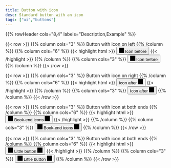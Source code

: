 ```yaml
---
title: Button with icon
desc: Standard button with an icon
tags: ["ui","buttons"]
---
```

{{% rowHeader cols="8,4" labels="Description,Example" %}}

<!-- Normal button with icon on left -->
{{< row >}}
{{% column cols="3" %}}
Button with icon on left
{{% /column %}}
{{% column cols="6" %}}
{{< highlight html >}}
<button type="button" class="btn">
    <svg viewbox="0 0 100 100" height="16">
        <rect x="0" y="0" width="100" height="100" fill="currentColor"></rect>
    </svg>
    Icon before    
</button>
{{< /highlight >}}
{{% /column %}}
{{% column cols="3" %}}
<button type="button" class="btn">
    <svg viewbox="0 0 100 100" height="16">
        <rect x="0" y="0" width="100" height="100" fill="currentColor"></rect>
    </svg>
    Icon before
</button>
{{% /column %}}
{{< /row >}}

<!-- Normal button with icon on left -->
{{< row >}}
{{% column cols="3" %}}
Button with icon on right
{{% /column %}}
{{% column cols="6" %}}
{{< highlight html >}}
<button type="button" class="btn">
    Icon after
    <svg viewbox="0 0 100 100" height="16">
        <rect x="0" y="0" width="100" height="100" fill="currentColor"></rect>
    </svg>
</button>
{{< /highlight >}}
{{% /column %}}
{{% column cols="3" %}}
<button type="button" class="btn">
    Icon after
    <svg viewbox="0 0 100 100" height="16">
        <rect x="0" y="0" width="100" height="100" fill="currentColor"></rect>
    </svg>
</button>
{{% /column %}}
{{< /row >}}

<!-- Normal button with icon on either side -->
{{< row >}}
{{% column cols="3" %}}
Button with icon at both ends
{{% /column %}}
{{% column cols="6" %}}
{{< highlight html >}}
<button type="button" class="btn">
    <svg viewbox="0 0 100 100" height="16">
        <rect x="0" y="0" width="100" height="100" fill="currentColor"></rect>
    </svg>
    Book-end icons
    <svg viewbox="0 0 100 100" height="16">
        <rect x="0" y="0" width="100" height="100" fill="currentColor"></rect>
    </svg>
</button>
{{< /highlight >}}
{{% /column %}}
{{% column cols="3" %}}
<button type="button" class="btn">
    <svg viewbox="0 0 100 100" height="16">
        <rect x="0" y="0" width="100" height="100" fill="currentColor"></rect>
    </svg>
    Book-end icons
    <svg viewbox="0 0 100 100" height="16">
        <rect x="0" y="0" width="100" height="100" fill="currentColor"></rect>
    </svg>
</button>
{{% /column %}}
{{< /row >}}

<!-- Small button with icon -->
{{< row >}}
{{% column cols="3" %}}
Button with icon at both ends
{{% /column %}}
{{% column cols="6" %}}
{{< highlight html >}}
<button type="button" class="btn btn--small">
    <svg viewbox="0 0 100 100" height="16">
        <rect x="0" y="0" width="100" height="100" fill="currentColor"></rect>
    </svg>
    Little button
    <svg viewbox="0 0 100 100" height="16">
        <rect x="0" y="0" width="100" height="100" fill="currentColor"></rect>
    </svg>
</button>
{{< /highlight >}}
{{% /column %}}
{{% column cols="3" %}}
<button type="button" class="btn btn--small">
    <svg viewbox="0 0 100 100" height="16">
        <rect x="0" y="0" width="100" height="100" fill="currentColor"></rect>
    </svg>
    Little button
    <svg viewbox="0 0 100 100" height="16">
        <rect x="0" y="0" width="100" height="100" fill="currentColor"></rect>
    </svg>
</button>
{{% /column %}}
{{< /row >}}
